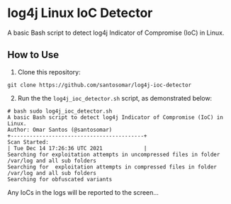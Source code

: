 # log4j Linux IoC Detector
A basic Bash script to detect log4j Indicator of Compromise (IoC) in Linux.

## How to Use
1. Clone this repository:
```
git clone https://github.com/santosomar/log4j-ioc-detector
```
2. Run the the `log4j_ioc_detector.sh` script, as demonstrated below:

```
# bash sudo log4j_ioc_detector.sh
A basic Bash script to detect log4j Indicator of Compromise (IoC) in Linux.
Author: Omar Santos (@santosomar)
+------------------------------------------+
Scan Started:
| Tue Dec 14 17:26:36 UTC 2021             |
Searching for exploitation attempts in uncompressed files in folder /var/log and all sub folders
Searching for  exploitation attempts in compressed files in folder /var/log and all sub folders
Searching for obfuscated variants
```

Any IoCs in the logs will be reported to the screen...
